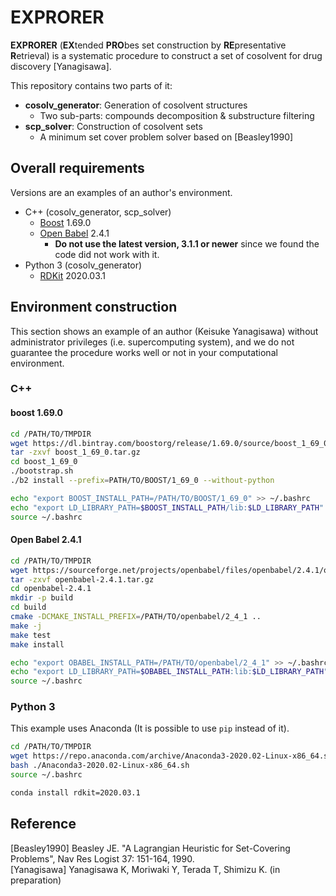 # EXPRORER
**EXPRORER** (**EX**tended **PRO**bes set construction by **RE**presentative **R**etrieval) is 
a systematic procedure to construct a set of cosolvent for drug discovery [Yanagisawa].

This repository contains two parts of it:
- **cosolv_generator**: Generation of cosolvent structures
  - Two sub-parts: compounds decomposition & substructure filtering
- **scp_solver**: Construction of cosolvent sets
  - A minimum set cover problem solver based on [Beasley1990]
  
## Overall requirements
Versions are an examples of an author's environment.

- C++ (cosolv_generator, scp_solver)
  - [Boost](https://www.boost.org/) 1.69.0
  - [Open Babel](http://openbabel.org/wiki/Main_Page) 2.4.1
    - **Do not use the latest version, 3.1.1 or newer** since we found the code did not work with it.
- Python 3 (cosolv_generator)
  - [RDKit](https://www.rdkit.org/) 2020.03.1

## Environment construction
This section shows an example of an author (Keisuke Yanagisawa) without administrator privileges (i.e. supercomputing system), and we do not guarantee the procedure works well or not in your computational environment. 

### C++

#### boost 1.69.0

```bash
cd /PATH/TO/TMPDIR
wget https://dl.bintray.com/boostorg/release/1.69.0/source/boost_1_69_0.tar.gz
tar -zxvf boost_1_69_0.tar.gz
cd boost_1_69_0
./bootstrap.sh
./b2 install --prefix=PATH/TO/BOOST/1_69_0 --without-python

echo "export BOOST_INSTALL_PATH=/PATH/TO/BOOST/1_69_0" >> ~/.bashrc
echo "export LD_LIBRARY_PATH=$BOOST_INSTALL_PATH/lib:$LD_LIBRARY_PATH" >> ~/.bashrc
source ~/.bashrc
```

#### Open Babel 2.4.1

```bash
cd /PATH/TO/TMPDIR
wget https://sourceforge.net/projects/openbabel/files/openbabel/2.4.1/openbabel-2.4.1.tar.gz/download -O openbabel-2.4.1.tar.gz
tar -zxvf openbabel-2.4.1.tar.gz
cd openbabel-2.4.1
mkdir -p build
cd build
cmake -DCMAKE_INSTALL_PREFIX=/PATH/TO/openbabel/2_4_1 .. 
make -j
make test
make install

echo "export OBABEL_INSTALL_PATH=/PATH/TO/openbabel/2_4_1" >> ~/.bashrc
echo "export LD_LIBRARY_PATH=$OBABEL_INSTALL_PATH:lib:$LD_LIBRARY_PATH" >> ~/.bashrc
source ~/.bashrc
```

### Python 3
This example uses Anaconda (It is possible to use `pip` instead of it).

```bash
cd /PATH/TO/TMPDIR
wget https://repo.anaconda.com/archive/Anaconda3-2020.02-Linux-x86_64.sh
bash ./Anaconda3-2020.02-Linux-x86_64.sh
source ~/.bashrc

conda install rdkit=2020.03.1
```

## Reference
[Beasley1990] Beasley JE. "A Lagrangian Heuristic for Set-Covering Problems", Nav Res Logist 37: 151-164, 1990.  
[Yanagisawa] Yanagisawa K, Moriwaki Y, Terada T, Shimizu K. (in preparation)
